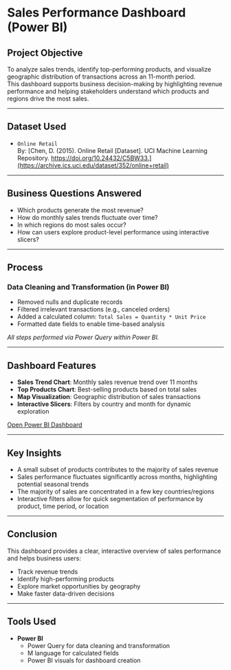 # Sales Performance Dashboard (Power BI)

## Project Objective  
To analyze sales trends, identify top-performing products, and visualize geographic distribution of transactions across an 11-month period.  
This dashboard supports business decision-making by highlighting revenue performance and helping stakeholders understand which products and regions drive the most sales.

---

## Dataset Used  
- `Online Retail`  
By: [Chen, D. (2015). Online Retail [Dataset]. UCI Machine Learning Repository. https://doi.org/10.24432/C5BW33.](https://archive.ics.uci.edu/dataset/352/online+retail)
---

## Business Questions Answered  
- Which products generate the most revenue?  
- How do monthly sales trends fluctuate over time?  
- In which regions do most sales occur?  
- How can users explore product-level performance using interactive slicers?

---

## Process  

### Data Cleaning and Transformation (in Power BI)
- Removed nulls and duplicate records  
- Filtered irrelevant transactions (e.g., canceled orders)  
- Added a calculated column: `Total Sales = Quantity * Unit Price`  
- Formatted date fields to enable time-based analysis   

*All steps performed via Power Query within Power BI.*

---

## Dashboard Features  
- **Sales Trend Chart**: Monthly sales revenue trend over 11 months  
- **Top Products Chart**: Best-selling products based on total sales  
- **Map Visualization**: Geographic distribution of sales transactions  
- **Interactive Slicers**: Filters by country and month for dynamic exploration

[Open Power BI Dashboard](https://github.com/zidvision/Sales-Performace-Dashboard/blob/main/Dashboard/Sales%20Dashboard%20(2011).pbix)

---

## Key Insights  
- A small subset of products contributes to the majority of sales revenue  
- Sales performance fluctuates significantly across months, highlighting potential seasonal trends  
- The majority of sales are concentrated in a few key countries/regions  
- Interactive filters allow for quick segmentation of performance by product, time period, or location

---

## Conclusion  
This dashboard provides a clear, interactive overview of sales performance and helps business users:  
- Track revenue trends  
- Identify high-performing products  
- Explore market opportunities by geography  
- Make faster data-driven decisions

---

## Tools Used  
- **Power BI**  
  - Power Query for data cleaning and transformation  
  - M language for calculated fields  
  - Power BI visuals for dashboard creation
